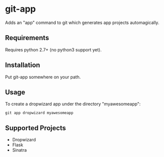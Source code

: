 # git-app

Adds an "app" command to git which generates app projects automagically.

## Requirements

Requires python 2.7+ (no python3 support yet).

## Installation

Put git-app somewhere on your path.

## Usage

To create a dropwizard app under the directory "myawesomeapp":

    git app dropwizard myawesomeapp

## Supported Projects

* Dropwizard
* Flask
* Sinatra
